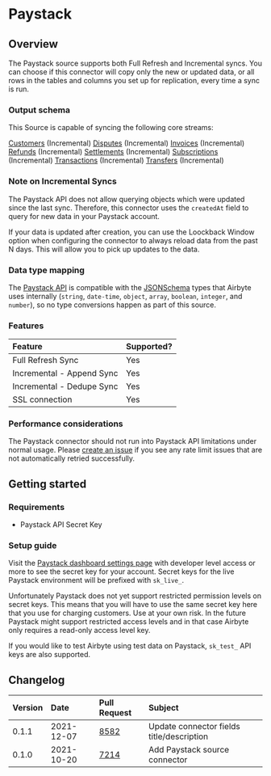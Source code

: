 # Paystack

## Overview

The Paystack source supports both Full Refresh and Incremental syncs. You can choose if this connector will copy only the new or updated data, or all rows in the tables and columns you set up for replication, every time a sync is run.

### Output schema

This Source is capable of syncing the following core streams:

[Customers](https://paystack.com/docs/api/#customer-list) \(Incremental\)
[Disputes](https://paystack.com/docs/api/#dispute-list) \(Incremental\)
[Invoices](https://paystack.com/docs/api/#invoice-list) \(Incremental\)
[Refunds](https://paystack.com/docs/api/#refund-list) \(Incremental\)
[Settlements](https://paystack.com/docs/api/#settlement) \(Incremental\)
[Subscriptions](https://paystack.com/docs/api/#subscription-list) \(Incremental\)
[Transactions](https://paystack.com/docs/api/#transaction-list) \(Incremental\)
[Transfers](https://paystack.com/docs/api/#transfer-list) \(Incremental\)

### Note on Incremental Syncs

The Paystack API does not allow querying objects which were updated since the last sync. Therefore, this connector uses the `createdAt` field to query for new data in your Paystack account.

If your data is updated after creation, you can use the Loockback Window option when configuring the connector to always reload data from the past N days. This will allow you to pick up updates to the data.

### Data type mapping

The [Paystack API](https://paystack.com/docs/api) is compatible with the [JSONSchema](https://json-schema.org/understanding-json-schema/reference/index.html) types that Airbyte uses internally \(`string`, `date-time`, `object`, `array`, `boolean`, `integer`, and `number`\), so no type conversions happen as part of this source.

### Features

| Feature | Supported? |
| :--- | :--- |
| Full Refresh Sync | Yes |
| Incremental - Append Sync | Yes |
| Incremental - Dedupe Sync | Yes |
| SSL connection | Yes |

### Performance considerations

The Paystack connector should not run into Paystack API limitations under normal usage. Please [create an issue](https://github.com/airbytehq/airbyte/issues) if you see any rate limit issues that are not automatically retried successfully.

## Getting started

### Requirements

* Paystack API Secret Key

### Setup guide

Visit the [Paystack dashboard settings page](https://dashboard.paystack.com/#/settings/developer) with developer level access or more to see the secret key for your account. Secret keys for the live Paystack environment will be prefixed with `sk_live_`.

Unfortunately Paystack does not yet support restricted permission levels on secret keys. This means that you will have to use the same secret key here that you use for charging customers. Use at your own risk. In the future Paystack might support restricted access levels and in that case Airbyte only requires a read-only access level key.

If you would like to test Airbyte using test data on Paystack, `sk_test_` API keys are also supported.


## Changelog

| Version | Date | Pull Request | Subject |
| :--- | :--- | :--- | :--- |
| 0.1.1  | 2021-12-07 | [8582](https://github.com/airbytehq/airbyte/pull/8582) | Update connector fields title/description |
| 0.1.0  | 2021-10-20 | [7214](https://github.com/airbytehq/airbyte/pull/7214) | Add Paystack source connector |